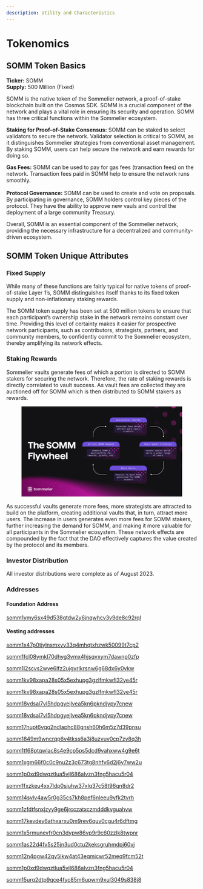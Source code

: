 ```yaml
---
description: Utility and Characteristics
---
```


# Tokenomics

## SOMM Token Basics

**Ticker:** SOMM\
**Supply:** 500 Million (Fixed)

SOMM is the native token of the Sommelier network, a proof-of-stake blockchain built on the Cosmos SDK. SOMM is a crucial component of the network and plays a vital role in ensuring its security and operation. SOMM has three critical functions within the Sommelier ecosystem.

**Staking for Proof-of-Stake Consensus:** SOMM can be staked to select validators to secure the network. Validator selection is critical to SOMM, as it distinguishes Sommelier strategies from conventional asset management. By staking SOMM, users can help secure the network and earn rewards for doing so.&#x20;

**Gas Fees:** SOMM can be used to pay for gas fees (transaction fees) on the network. Transaction fees paid in SOMM help to ensure the network runs smoothly.\
\
**Protocol Governance:** SOMM can be used to create and vote on proposals. By participating in governance, SOMM holders control key pieces of the protocol. They have the ability to approve new vauls and control the deployment of a large community Treasury.&#x20;

Overall, SOMM is an essential component of the Sommelier network, providing the necessary infrastructure for a decentralized and community-driven ecosystem.

## SOMM Token Unique Attributes

### Fixed Supply

While many of these functions are fairly typical for native tokens of proof-of-stake Layer 1’s, SOMM distinguishes itself thanks to its fixed token supply and non-inflationary staking rewards.

The SOMM token supply has been set at 500 million tokens to ensure that each participant’s ownership stake in the network remains constant over time. Providing this level of certainty makes it easier for prospective network participants, such as contributors, strategists, partners, and community members, to confidently commit to the Sommelier ecosystem, thereby amplifying its network effects.

### Staking Rewards

Sommelier vaults generate fees of which a portion is directed to SOMM stakers for securing the network. Therefore, the rate of staking rewards is directly correlated to vault success. As vault fees are collected they are auctioned off for SOMM which is then distributed to SOMM stakers as rewards.&#x20;

<figure><img src="../.gitbook/assets/image.png" alt=""><figcaption></figcaption></figure>

As successful vaults generate more fees, more strategists are attracted to build on the platform, creating additional vaults that, in turn, attract more users. The increase in users generates even more fees for SOMM stakers, further increasing the demand for SOMM, and making it more valuable for all participants in the Sommelier ecosystem. These network effects are compounded by the fact that the DAO effectively captures the value created by the protocol and its members.

### Investor Distribution

All investor distributions were complete as of August 2023.

### Addresses

#### Foundation Address

[somm1ymy6sx49d538gtdw2y6jnqwhcv3v9de8c92rql](https://www.mintscan.io/sommelier/address/somm1ymy6sx49d538gtdw2y6jnqwhcv3v9de8c92rql)


#### Vesting addresses

[somm1x47p0tjylnsmxyy33q4mhqtxhzwk50099t7cp2](https://www.mintscan.io/sommelier/address/somm1x47p0tjylnsmxyy33q4mhqtxhzwk50099t7cp2)

[somm1fcl08ymkl70dhyg3vmx4hjsqvxym7dawnp0zfp](https://www.mintscan.io/sommelier/address/somm1fcl08ymkl70dhyg3vmx4hjsqvxym7dawnp0zfp)

[somm1l2scvs2wve6lfz2ujgvrlkrsnw6g68dx6y0ykw](https://www.mintscan.io/sommelier/address/somm1l2scvs2wve6lfz2ujgvrlkrsnw6g68dx6y0ykw)

[somm1kv98xapa28s05x5exhupg3gzlfmkwfl32ye45r](https://www.mintscan.io/sommelier/address/somm1kv98xapa28s05x5exhupg3gzlfmkwfl32ye45r)

[somm1kv98xapa28s05x5exhupg3gzlfmkwfl32ye45r](https://www.mintscan.io/sommelier/address/somm1kv98xapa28s05x5exhupg3gzlfmkwfl32ye45r)

[somm18vdsal7vl5hdpgyejlvea5kn6pkndjvpy7cnew](https://www.mintscan.io/sommelier/address/somm18vdsal7vl5hdpgyejlvea5kn6pkndjvpy7cnew)

[somm18vdsal7vl5hdpgyejlvea5kn6pkndjvpy7cnew](https://www.mintscan.io/sommelier/address/somm18vdsal7vl5hdpgyejlvea5kn6pkndjvpy7cnew)

[somm17nupt6vqq2ndlaphc88gnsh60h6m5z7d39pnsu](https://www.mintscan.io/sommelier/address/somm17nupt6vqq2ndlaphc88gnsh60h6m5z7d39pnsu)

[somm1849m9wncrqp6v4tkss6a3j8uzvuv0cp7zy8q3h](https://www.mintscan.io/sommelier/address/somm1849m9wncrqp6v4tkss6a3j8uzvuv0cp7zy8q3h)

[somm1tf68ptqwlac8s4e9cp5ps5dcd9vahxww4g9e6t](https://www.mintscan.io/sommelier/address/somm1tf68ptqwlac8s4e9cp5ps5dcd9vahxww4g9e6t)

[somm1xgm66f0c0c9nu2z3c673tg8nhfv6d2j6y7ww2u](https://www.mintscan.io/sommelier/address/somm1xgm66f0c0c9nu2z3c673tg8nhfv6d2j6y7ww2u)

[somm1p0xd9dwqztlua5vjl686alvzn3fng5hacu5r04](https://www.mintscan.io/sommelier/address/somm1p0xd9dwqztlua5vjl686alvzn3fng5hacu5r04)

[somm1fxzkeu4xx7ldp0sjuhw37xlq37c58t96qn8dr2](https://www.mintscan.io/sommelier/address/somm1fxzkeu4xx7ldp0sjuhw37xlq37c58t96qn8dr2)

[somm14svlv4aw5r0g35cs7kh8pef6nleeu9yfk2tvrh](https://www.mintscan.io/sommelier/address/somm14svlv4aw5r0g35cs7kh8pef6nleeu9yfk2tvrh)

[somm1zfdtfsnxjzyy9ge6jrcczatxczmdddkvguahvw](https://www.mintscan.io/sommelier/address/somm1zfdtfsnxjzyy9ge6jrcczatxczmdddkvguahvw)

[somm17kevdey6athxarxu0m9rev6quv0cgu4r6dftmg](https://www.mintscan.io/sommelier/address/somm17kevdey6athxarxu0m9rev6quv0cgu4r6dftmg)

[somm1x5rmunevfr0cn3dypw86vp9r9c60zzlk8twpnr](https://www.mintscan.io/sommelier/address/somm1x5rmunevfr0cn3dypw86vp9r9c60zzlk8twpnr)

[somm1as22d4fv5s25jn3ud0ctu2keksgruhmdpj60vj](https://www.mintscan.io/sommelier/address/somm1as22d4fv5s25jn3ud0ctu2keksgruhmdpj60vj)

[somm12n4pgw42qy5lkw4at43eqmjcwr52meq9fcm52t](https://www.mintscan.io/sommelier/address/somm12n4pgw42qy5lkw4at43eqmjcwr52meq9fcm52t)

[somm1p0xd9dwqztlua5vjl686alvzn3fng5hacu5r04](https://www.mintscan.io/sommelier/address/somm1p0xd9dwqztlua5vjl686alvzn3fng5hacu5r04)

[somm15urq2dtp9qce4fyc85m6upwm9xul3049s838j8](https://www.mintscan.io/sommelier/address/somm15urq2dtp9qce4fyc85m6upwm9xul3049s838j8)



